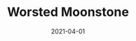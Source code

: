 ---
description: "Pattern%3A%20Worsted%20%7C%20Color%3A%20Moonstone%20%7C%20Width%3A%2054%u201D%20%7C%20Content%3A%2068%25%20Polyester%2C%2029%25%20Viscose%2C%203%25%20Cotton%20%7C%20Abrasion%3A%2050%2C000%20Double%20Rubs%20-%20Wyzenbeek%20Method%20%7C%20Repeat%3A%20n/a%20%7C%20Finish%3A%20INCASE%20by%20CRYPTON%20%7C%20Flammability%3A%20NFPA%20260%2C%20UFAC%20Class%201%2C%20CAL%20117%20%7C%20Applications%3A%20Contract%20/%20Hospitality%2C%20Residential%20%7C%20"
tags: 
  - "Lark Fontaine"
  - "Worsted"
  - "Textiles"
image_primary: "img/WorstedMoonstone_large.jpg"
href: "https://www.larkfontaine.com/collections/textiles/products/worsted-moonstone-1"
designer: "Lark Fontaine"
title: "Worsted Moonstone"
category: "Textiles"
subtitle: ""
manufacturer: "Lark Fontaine"
slug: "/manufacturers/lark-fontaine/textiles/lark-fontaine-worsted-moonstone"
date: "2021-04-01"
---